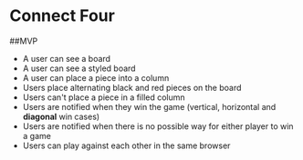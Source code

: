 # Connect Four

##MVP

  - A user can see a board
  - A user can see a styled board
  - A user can place a piece into a column
  - Users place alternating black and red pieces on the board
  - Users can't place a piece in a filled column
  - Users are notified when they win the game (vertical, horizontal and __diagonal__ win cases)
  - Users are notified when there is no possible way for either player to win a game
  - Users can play against each other in the same browser